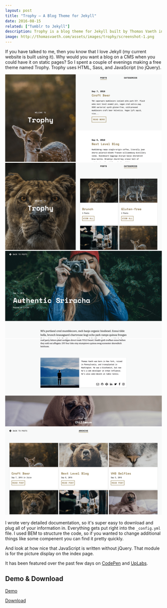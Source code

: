 ```yaml
---
layout: post
title: "Trophy – A Blog Theme for Jekyll"
date: 2016-08-15
related: ["Tumblr to Jekyll"]
description: Trophy is a blog theme for Jekyll built by Thomas Vaeth in Seattle, WA using Jekyll, HTML, Sass, and JavaScript. It is avaiable to download for free on GitHub.
image: http://thomasvaeth.com/assets/images/trophy/screenshot-1.png
---
```

If you have talked to me, then you know that I love Jekyll (my current website is built using it). Why would you want a blog on a CMS when you could have it on static pages? So I spent a couple of evenings making a free theme named Trophy. Trophy uses HTML, Sass, and JavaScript (no jQuery).

<img src="/assets/images/trophy/screenshot-1.png" alt="Trophy"/>

<img src="/assets/images/trophy/screenshot-2.png" alt="Trophy"/>

<img src="/assets/images/trophy/screenshot-3.png" alt="Trophy"/>

<img src="/assets/images/trophy/screenshot-4.png" alt="Trophy"/>

<img src="/assets/images/trophy/screenshot-5.png" alt="Trophy"/>

I wrote very detailed documentation, so it's super easy to download and plug all of your information in. Everything gets put right into the `_config.yml` file. I used BEM to structure the code, so if you wanted to change additional things like some compenent you can find it pretty quickly.

<script src="https://gist.github.com/thomasvaeth/ff331993127306a4e9441b7220a139ab.js"></script>

And look at how nice that JavaScript is written without jQuery. That module is for the picture display on the index page.

It has been featured over the past few days on <a href="http://codepen.io/thomasvaeth/pen/vXNmwX" target="_blank">CodePen</a> and <a href="https://site.uplabs.com/posts/trophy-jekyll-theme" target="_blank">UpLabs</a>.

<h2>Demo &amp; Download</h2>
<a href="http://thomasvaeth.com/trophy-jekyll" target="_blank">Demo</a>

<a href="https://github.com/thomasvaeth/trophy-jekyll" target="_blank">Download</a>
